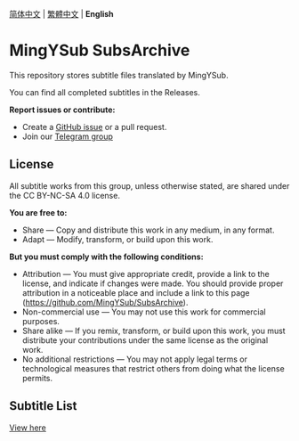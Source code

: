 [简体中文](README.md) | [繁體中文](README_zh-TW.md) | **English**

# MingYSub SubsArchive

This repository stores subtitle files translated by MingYSub.

You can find all completed subtitles in the Releases.

**Report issues or contribute:**

- Create a [GitHub issue](https://github.com/MingYSub/SubsArchive/issues) or a pull request.
- Join our [Telegram group](https://t.me/MingYSub)

## License
All subtitle works from this group, unless otherwise stated, are shared under the CC BY-NC-SA 4.0 license.

**You are free to:**

- Share — Copy and distribute this work in any medium, in any format.
- Adapt — Modify, transform, or build upon this work.

**But you must comply with the following conditions:**

- Attribution — You must give appropriate credit, provide a link to the license, and indicate if changes were made. You should provide proper attribution in a noticeable place and include a link to this page (https://github.com/MingYSub/SubsArchive).
- Non-commercial use — You may not use this work for commercial purposes.
- Share alike — If you remix, transform, or build upon this work, you must distribute your contributions under the same license as the original work.
- No additional restrictions — You may not apply legal terms or technological measures that restrict others from doing what the license permits.


## Subtitle List

[View here](https://github.com/users/MingYSub/projects/1)

